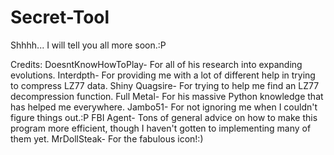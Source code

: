 Secret-Tool
===========

Shhhh... I will tell you all more soon.:P


Credits:
    DoesntKnowHowToPlay- For all of his research into expanding evolutions.
    Interdpth- For providing me with a lot of different help in trying to compress LZ77 data.
    Shiny Quagsire- For trying to help me find an LZ77 decompression function.
    Full Metal- For his massive Python knowledge that has helped me everywhere.
    Jambo51- For not ignoring me when I couldn't figure things out.:P
    FBI Agent- Tons of general advice on how to make this program more efficient, though I haven't gotten to implementing many of them yet.
    MrDollSteak- For the fabulous icon!:)
